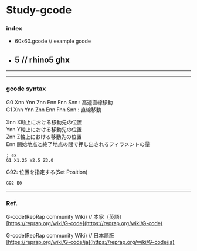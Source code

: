 # Study-gcode  

### index  

- 60x60.gcode // example gcode  

- 5 // rhino5 ghx
  -

---  

---  



### gcode syntax  



G0 Xnn Ynn Znn Enn Fnn Snn : 高速直線移動  
G1 Xnn Ynn Znn Enn Fnn Snn : 直線移動  


Xnn X軸上における移動先の位置  
Ynn Y軸上における移動先の位置  
Znn Z軸上における移動先の位置  
Enn 開始地点と終了地点の間で押し出されるフィラメントの量  

```gcode
; ex
G1 X1.25 Y2.5 Z3.0

```





G92: 位置を指定する(Set Position)

```gcode
G92 E0
```



---


### Ref.  

G-code(RepRap community Wiki) // 本家（英語）  
[https://reprap.org/wiki/G-code](https://reprap.org/wiki/G-code)  

G-code(RepRap community Wiki) // 日本語版   
[https://reprap.org/wiki/G-code/ja](https://reprap.org/wiki/G-code/ja)
